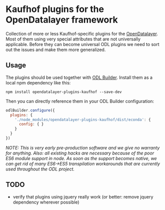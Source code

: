 # Kaufhof plugins for the OpenDatalayer framework
Collection of more or less Kaufhof-specific plugins for the [OpenDatalayer](https://github.com/ryx/opendatalayer).
Most of them using very special attributes that are not universally applicable. Before they can become universal
ODL plugins we need to sort out the issues and make them more generalized.

## Usage
The plugins should be used together with [ODL Builder](https://github.com/ryx/opendatalayer-builder).
Install them as a local npm dependency like this:

    npm install opendatalayer-plugins-kaufhof --save-dev

Then you can directly reference them in your ODL Builder configuration:

```javascript
odlBuilder.configure({
  plugins: {
    './node_modules/opendatalayer-plugins-kaufhof/dist/econda': {
      config: { }
    }
  }
})
```

*NOTE: This is very early pre-production software and we give no warranty for anything. Also: all existing hacks are
necessary because of the poor ES6 module support in node. As soon as the support becomes native,
we can get rid of many ES6->ES5 transpilation workarounds that are currently used throughout the ODL project.*

## TODO
- verify that plugins using jquery really work (or better: remove jquery dependency wherever possible)
